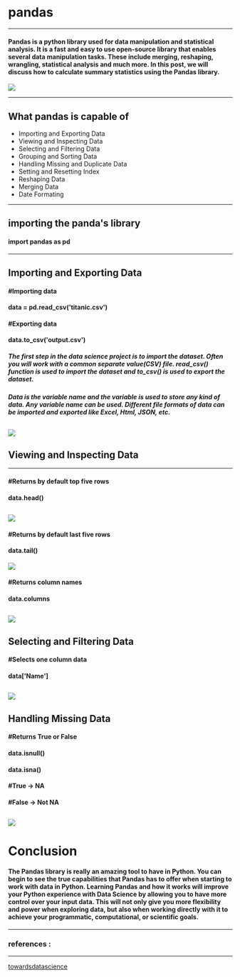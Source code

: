 # pandas
---

#### Pandas is a python library used for data manipulation and statistical analysis. It is a fast and easy to use open-source library that enables several data manipulation tasks. These include merging, reshaping, wrangling, statistical analysis and much more. In this post, we will discuss how to calculate summary statistics using the Pandas library.

![](https://miro.medium.com/max/1024/0*r_8O6Lk7IWxdPatc)


---

## What pandas is capable of
- Importing and Exporting Data
- Viewing and Inspecting Data
- Selecting and Filtering Data
- Grouping and Sorting Data
- Handling Missing and Duplicate Data
- Setting and Resetting Index
- Reshaping Data
- Merging Data
- Date Formating



---

##  importing the panda's library

#### import pandas as pd
---

## Importing and Exporting Data

#### #Importing data
#### data = pd.read_csv('titanic.csv')
#### #Exporting data
#### data.to_csv('output.csv')

##### The first step in the data science project is to import the dataset. Often you will work with a common separate value(CSV) file. read_csv() function is used to import the dataset and to_csv() is used to export the dataset.

##### Data is the variable name and the variable is used to store any kind of data. Any variable name can be used. Different file formats of data can be imported and exported like Excel, Html, JSON, etc.

![](https://miro.medium.com/max/875/1*BuuyMh6TOZZFpFLjzwYgVA.png)
---


## Viewing and Inspecting Data
---
#### #Returns by default top five rows
#### data.head()
![](https://miro.medium.com/max/875/1*eUfDg-aSrdSkSY7MDeqUFg.png)
---
#### #Returns by default last five rows
#### data.tail()
![](https://miro.medium.com/max/875/1*3o-FOGExIk06PlNX6Hs9ng.png)

#### #Returns column names
#### data.columns
![](https://miro.medium.com/max/820/1*pOdUknhq_J0XTdyVXSdUAQ.png)
---

## Selecting and Filtering Data
#### #Selects one column data
#### data['Name']

![](https://miro.medium.com/max/875/1*e_fizJGzzn3eZVK6jI8VNw.png)
---
## Handling Missing Data

#### #Returns True or False 
#### data.isnull()
#### data.isna()
#### #True -> NA 
#### #False -> Not NA
![](https://miro.medium.com/max/875/1*FGVTtGFq-JNDjBGTdHDkYQ.png)
---

# Conclusion
#### The Pandas library is really an amazing tool to have in Python. You can begin to see the true capabilities that Pandas has to offer when starting to work with data in Python. Learning Pandas and how it works will improve your Python experience with Data Science by allowing you to have more control over your input data. This will not only give you more flexibility and power when exploring data, but also when working directly with it to achieve your programmatic, computational, or scientific goals. 



---
### references :
---
[towardsdatascience](https://towardsdatascience.com/)

